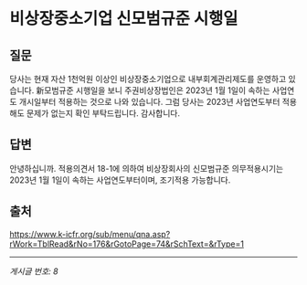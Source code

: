 # 비상장중소기업 신모범규준 시행일

## 질문
당사는 현재 자산 1천억원 이상인 비상장중소기업으로 내부회계관리제도를 운영하고 있습니다.
新모범규준 시행일을 보니 주권비상장법인은 2023년 1월 1일이 속하는 사업연도 개시일부터 적용하는 것으로 나와 있습니다.
그럼 당사는 2023년 사업연도부터 적용해도 문제가 없는지 확인 부탁드립니다.
감사합니다.

## 답변
안녕하십니까.
적용의견서 18-1에 의하여 비상장회사의 신모범규준 의무적용시기는 2023년 1월 1일이 속하는 사업연도부터이며, 조기적용 가능합니다.

## 출처
https://www.k-icfr.org/sub/menu/qna.asp?rWork=TblRead&rNo=176&rGotoPage=74&rSchText=&rType=1

---
*게시글 번호: 8*
